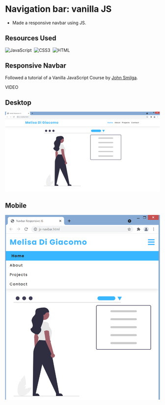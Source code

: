 # Navigation bar: vanilla JS
* Made a responsive navbar using JS.

## Resources Used
![JavaScript](https://img.shields.io/badge/Javascript-f7df1e?style=for-the-badge&logo=javascript&logoColor=black)&nbsp;
![CSS3](https://img.shields.io/badge/CSS3-00599C?style=for-the-badge&logo=CSS3&logoColor=white)&nbsp; 
![HTML](https://img.shields.io/badge/HTML5-E34F26?style=for-the-badge&logo=html5&logoColor=white)&nbsp;


## Responsive Navbar
Followed a tutorial of a Vanilla JavaScript Course by [John Smilga](https://twitter.com/john_smilga).

VIDEO

## Desktop

![navbar-desktop](https://github.com/melisadigiacomo/webdev/blob/master/navbar-responsive-js/images/navbar-js-desktop.png)

## Mobile

![navbar-mobile](https://github.com/melisadigiacomo/webdev/blob/master/navbar-responsive-js/images/navbar-js-mobile.png)
